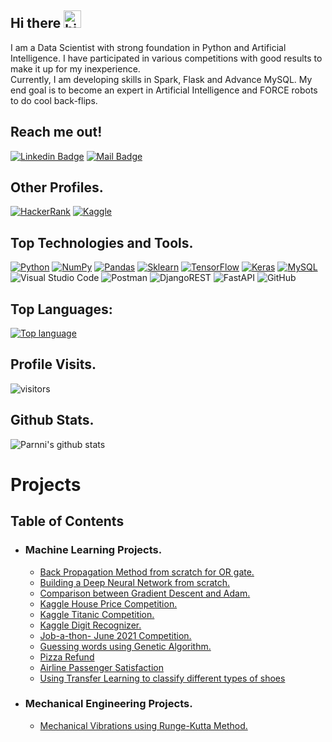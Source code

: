 ## Hi there <img src="https://user-images.githubusercontent.com/1303154/88677602-1635ba80-d120-11ea-84d8-d263ba5fc3c0.gif" width="28px" alt="hi">


I am a Data Scientist with strong foundation in Python and Artificial Intelligence. I have participated in various competitions with good results to make it up for my inexperience.<br>
Currently, I am developing skills in Spark, Flask and Advance MySQL. My end goal is to become an expert in Artificial Intelligence and FORCE robots to do cool back-flips. 

## Reach me out!

[![Linkedin Badge](https://img.shields.io/badge/-Parmeshwar_Prajapati-0e76a8?style=flat&labelColor=0e76a8&logo=linkedin&logoColor=white)](https://www.linkedin.com/in/parmeshwar-prajapati-439443150/)
[![Mail Badge](https://img.shields.io/badge/-Email-c0392b?style=flat&labelColor=c0392b&logo=gmail&logoColor=white)](mailto:parmeshwar28111994@gmail.com)

## Other Profiles.
[![HackerRank](https://img.shields.io/badge/-Hackerrank-2EC866?style=for-the-badge&logo=HackerRank&logoColor=white)](https://www.hackerrank.com/prajapaticamps81)
[![Kaggle](https://img.shields.io/badge/Kaggle-20BEFF?style=for-the-badge&logo=Kaggle&logoColor=white)](https://www.kaggle.com/parmeshwarprajapati)

## Top Technologies and Tools.
[![Python](https://img.shields.io/badge/python-%2314354C.svg?style=for-the-badge&logo=python&logoColor=white)](#)
[![NumPy](https://img.shields.io/badge/numpy-%23013243.svg?style=for-the-badge&logo=numpy&logoColor=white)](#)
[![Pandas](https://img.shields.io/badge/pandas-%23150458.svg?style=for-the-badge&logo=pandas&logoColor=white)](#)
[![Sklearn](https://img.shields.io/badge/scikit_learn-F7931E?style=for-the-badge&logo=scikit-learn&logoColor=white)](#)
[![TensorFlow](https://img.shields.io/badge/TensorFlow-%23FF6F00.svg?style=for-the-badge&logo=TensorFlow&logoColor=white)](#)
[![Keras](https://img.shields.io/badge/Keras-%23D00000.svg?style=for-the-badge&logo=Keras&logoColor=white)](#)
[![MySQL](https://img.shields.io/badge/mysql-%2300f.svg?style=for-the-badge&logo=mysql&logoColor=white)](#)
![Visual Studio Code](https://img.shields.io/badge/Visual%20Studio%20Code-0078d7.svg?style=for-the-badge&logo=visual-studio-code&logoColor=white)
![Postman](https://img.shields.io/badge/Postman-FF6C37?style=for-the-badge&logo=postman&logoColor=white)
![DjangoREST](https://img.shields.io/badge/DJANGO-REST-ff1709?style=for-the-badge&logo=django&logoColor=white&color=ff1709&labelColor=gray)
![FastAPI](https://img.shields.io/badge/FastAPI-005571?style=for-the-badge&logo=fastapi)
![GitHub](https://img.shields.io/badge/github-%23121011.svg?style=for-the-badge&logo=github&logoColor=white)

## Top Languages:
[![Top language](https://github-readme-stats.vercel.app/api/top-langs/?username=Parnni&show_icons=true&theme=tokyonight)](#)

## Profile Visits.
![visitors](https://visitor-badge.glitch.me/badge?page_id=Parnni.Parnni)

## Github Stats.
![Parnni's github stats](https://github-readme-stats.vercel.app/api?username=Parnni&count_private=true&theme=tokyonight)

# Projects
## Table of Contents
* ### Machine Learning Projects.
  * [Back Propagation Method from scratch for OR gate.](https://github.com/Parnni/Projects/tree/main/Machine%20Learning/Back%20Propagation%20Method%20from%20scratch%20for%20OR%20gate)
  * [Building a Deep Neural Network from scratch.](https://github.com/Parnni/Projects/tree/main/Machine%20Learning/Building%20DNN%20from%20scratch)
  * [Comparison between Gradient Descent and Adam.](https://github.com/Parnni/Projects/tree/main/Machine%20Learning/Comparison%20between%20Gradient%20Descent%20and%20Adam)
  * [Kaggle House Price Competition.](https://github.com/Parnni/Projects/tree/main/Machine%20Learning/Kaggle%20House%20Price)
  * [Kaggle Titanic Competition.](https://github.com/Parnni/Projects/tree/main/Machine%20Learning/Kaggle%20Titanic)
  * [Kaggle Digit Recognizer.](https://github.com/Parnni/Projects/tree/main/Machine%20Learning/Kaggle%20Digit%20Recognizer)
  * [Job-a-thon- June 2021 Competition.](https://github.com/Parnni/Projects/tree/main/Machine%20Learning/Job-a-thon-June%202021)
  * [Guessing words using Genetic Algorithm.](https://github.com/Parnni/First_Genetic_Algorithm_code)
  * [Pizza Refund](https://github.com/Parnni/Pizza-Refund)
  * [Airline Passenger Satisfaction](https://github.com/Parnni/Airline-Passenger-Satisfaction)
  * [Using Transfer Learning to classify different types of shoes](https://github.com/Parnni/Using-Transfer-Learning-to-classify-different-types-of-shoes.)


* ### Mechanical Engineering Projects.
  * [Mechanical Vibrations using Runge-Kutta Method.](https://github.com/Parnni/Projects/tree/main/Mechanical%20Engineering/Mechanical%20Vibrations%20using%20RK%20method)
